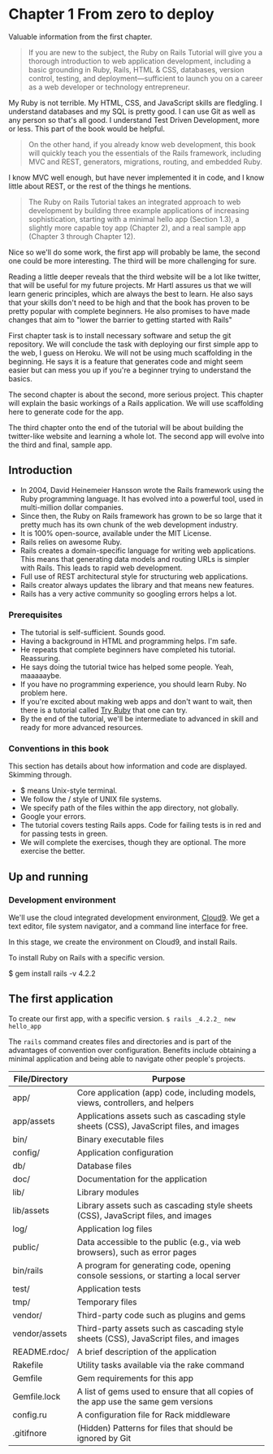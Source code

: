 # Chapter 1 From zero to deploy

Valuable information from the first chapter.

> If you are new to the subject, the Ruby on Rails Tutorial will give you a thorough introduction to web application development, including a basic grounding in Ruby, Rails, HTML & CSS, databases, version control, testing, and deployment—sufficient to launch you on a career as a web developer or technology entrepreneur.

My Ruby is not terrible. My HTML, CSS, and JavaScript skills are fledgling. I understand databases and my SQL is pretty good. I can use Git as well as any person so that's all good. I understand Test Driven Development, more or less. This part of the book would be helpful.

> On the other hand, if you already know web development, this book will quickly teach you the essentials of the Rails framework, including MVC and REST, generators, migrations, routing, and embedded Ruby.

I know MVC well enough, but have never implemented it in code, and I know little about REST, or the rest of the things he mentions.

> The Ruby on Rails Tutorial takes an integrated approach to web development by building three example applications of increasing sophistication, starting with a minimal hello app (Section 1.3), a slightly more capable toy app (Chapter 2), and a real sample app (Chapter 3 through Chapter 12).

Nice so we'll do some work, the first app will probably be lame, the second one could be more interesting. The third will be more challenging for sure.

Reading a little deeper reveals that the third website will be a lot like twitter, that will be useful for my future projects. Mr Hartl assures us that we will learn generic principles, which are always the best to learn. He also says that your skills don't need to be high and that the book has proven to be pretty popular with complete beginners. He also promises to have made changes that aim to "lower the barrier to getting started with Rails"

First chapter task is to install necessary software and setup the git repository. We will conclude the task with deploying our first simple app to the web, I guess on Heroku. We will not be using much scaffolding in the beginning. He says it is a feature that generates code and might seem easier but can mess you up if you're a beginner trying to understand the basics.

The second chapter is about the second, more serious project. This chapter will explain the basic workings of a Rails application. We will use scaffolding here to generate code for the app.

The third chapter onto the end of the tutorial will be about building the twitter-like website and learning a whole lot. The second app will evolve into the third and final, sample app.


## Introduction

* In 2004, David Heinemeier Hansson wrote the Rails framework using the Ruby programming language. It has evolved into a powerful tool, used in multi-million dollar companies. 
* Since then, the Ruby on Rails framework has grown to be so large that it pretty much has its own chunk of the web development industry.
* It is 100% open-source, available under the MIT License.
* Rails relies on awesome Ruby.
* Rails creates a domain-specific language for writing web applications. This means that generating data models and routing URLs is simpler with Rails. This leads to rapid web development.
*  Full use of REST architectural style for structuring web applications.
*  Rails creator always updates the library and that means new features.
*  Rails has a very active community so googling errors helps a lot.


### Prerequisites

* The tutorial is self-sufficient. Sounds good.
* Having a background in HTML and programming helps. I'm safe.
* He repeats that complete beginners have completed his tutorial. Reassuring.
* He says doing the tutorial twice has helped some people. Yeah, maaaaaybe.
* If you have no programming experience, you should learn Ruby. No problem here.
* If you're excited about making web apps and don't want to wait, then there is a tutorial called [Try Ruby](http://tryruby.org/) that one can try.
* By the end of the tutorial, we'll be intermediate to advanced in skill and ready for more advanced resources.

### Conventions in this book

This section has details about how information and code are displayed. Skimming through.

* $ means Unix-style terminal.
* We follow the / style of UNIX file systems.
* We specify path of the files within the app directory, not globally.
* Google your errors.
* The tutorial covers testing Rails apps. Code for failing tests is in red and for passing tests in green.
* We will complete the exercises, though they are optional. The more exercise the better.

## Up and running

### Development environment

We'll use the cloud integrated development environment, [Cloud9](http://c9.io/). We get a text editor, file system navigator, and a command line interface for free.

In this stage, we create the environment on Cloud9, and install Rails.

To install Ruby on Rails with a specific version.

$ gem install rails -v 4.2.2

## The first application

To create our first app, with a specific version.
```$ rails _4.2.2_ new hello_app```

The ```rails``` command creates files and directories and is part of the advantages of convention over configuration. Benefits include obtaining a minimal application and being able to navigate other people's projects.

| File/Directory | Purpose |
| -- | -- |
| app/ | Core application (app) code, including models, views, controllers, and helpers |
| app/assets | Applications assets such as cascading style sheets (CSS), JavaScript files, and images |
| bin/ | Binary executable files |
| config/ | Application configuration |
| db/ | Database files |
| doc/ | Documentation for the application |
| lib/ | Library modules |
| lib/assets | Library assets such as cascading style sheets (CSS), JavaScript files, and images |
| log/ | Application log files |
| public/ | Data accessible to the public (e.g., via web browsers), such as error pages |
| bin/rails | A program for generating code, opening console sessions, or starting a local server |
| test/ | Application tests |
| tmp/ | Temporary files |
| vendor/ | Third-party code such as plugins and gems |
| vendor/assets | Third-party assets such as cascading style sheets (CSS), JavaScript files, and images |
| README.rdoc/ | A brief description of the application |
| Rakefile | Utility tasks available via the rake command |
| Gemfile | 	Gem requirements for this app |
| Gemfile.lock | A list of gems used to ensure that all copies of the app use the same gem versions |
| config.ru | A configuration file for Rack middleware |
| .gitifnore | (Hidden) Patterns for files that should be ignored by Git |



